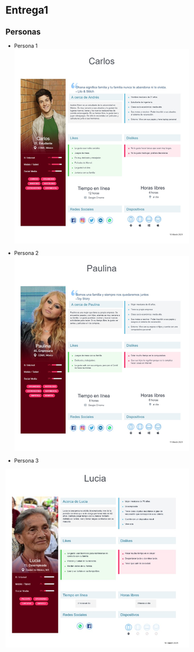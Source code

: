 # Entrega1

## Personas 

- Persona 1
![Persona 1](https://github.com/ADSI-ITAM-2021/Vaccine_Sysytem_JEDD/blob/main/Imagenes/Persona%201.jpeg)

- Persona 2
![Persona 2](https://github.com/ADSI-ITAM-2021/Vaccine_Sysytem_JEDD/blob/main/Imagenes/Persona%202.jpeg)

- Persona 3

![Persona 3](https://github.com/ADSI-ITAM-2021/Vaccine_Sysytem_JEDD/blob/main/Imagenes/Persona%203.jpeg)


